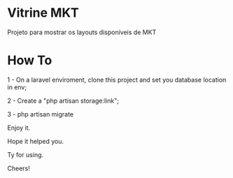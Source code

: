 # Vitrine MKT

Projeto para mostrar os layouts disponíveis de MKT

# How To
1 - On a laravel enviroment, clone this project and set you database location in env;

2 - Create a "php artisan storage:link";

3 - php artisan migrate

Enjoy it.

Hope it helped you.

Ty for using.

Cheers!

